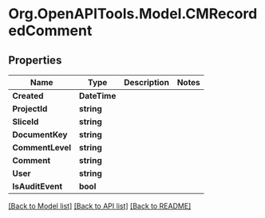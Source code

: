 # Org.OpenAPITools.Model.CMRecordedComment

## Properties

Name | Type | Description | Notes
------------ | ------------- | ------------- | -------------
**Created** | **DateTime** |  | 
**ProjectId** | **string** |  | 
**SliceId** | **string** |  | 
**DocumentKey** | **string** |  | 
**CommentLevel** | **string** |  | 
**Comment** | **string** |  | 
**User** | **string** |  | 
**IsAuditEvent** | **bool** |  | 

[[Back to Model list]](../README.md#documentation-for-models) [[Back to API list]](../README.md#documentation-for-api-endpoints) [[Back to README]](../README.md)

